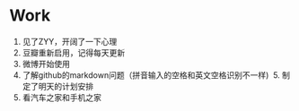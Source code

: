 # Work
  1. 见了ZYY，开阔了一下心理
  2. 豆瓣重新启用，记得每天更新
  3. 微博开始使用
  4. 了解github的markdown问题（拼音输入的空格和英文空格识别不一样)
  5. 制定了明天的计划安排
  6. 看汽车之家和手机之家
